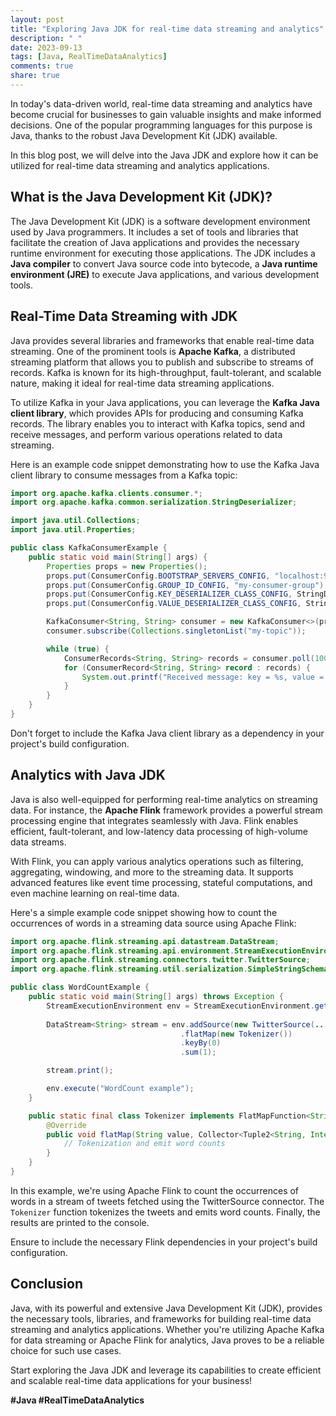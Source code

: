 ```yaml
---
layout: post
title: "Exploring Java JDK for real-time data streaming and analytics"
description: " "
date: 2023-09-13
tags: [Java, RealTimeDataAnalytics]
comments: true
share: true
---
```


In today's data-driven world, real-time data streaming and analytics have become crucial for businesses to gain valuable insights and make informed decisions. One of the popular programming languages for this purpose is Java, thanks to the robust Java Development Kit (JDK) available.

In this blog post, we will delve into the Java JDK and explore how it can be utilized for real-time data streaming and analytics applications.

## What is the Java Development Kit (JDK)?
The Java Development Kit (JDK) is a software development environment used by Java programmers. It includes a set of tools and libraries that facilitate the creation of Java applications and provides the necessary runtime environment for executing those applications. The JDK includes a **Java compiler** to convert Java source code into bytecode, a **Java runtime environment (JRE)** to execute Java applications, and various development tools.

## Real-Time Data Streaming with JDK
Java provides several libraries and frameworks that enable real-time data streaming. One of the prominent tools is **Apache Kafka**, a distributed streaming platform that allows you to publish and subscribe to streams of records. Kafka is known for its high-throughput, fault-tolerant, and scalable nature, making it ideal for real-time data streaming applications.

To utilize Kafka in your Java applications, you can leverage the **Kafka Java client library**, which provides APIs for producing and consuming Kafka records. The library enables you to interact with Kafka topics, send and receive messages, and perform various operations related to data streaming.

Here is an example code snippet demonstrating how to use the Kafka Java client library to consume messages from a Kafka topic:

```java
import org.apache.kafka.clients.consumer.*;
import org.apache.kafka.common.serialization.StringDeserializer;

import java.util.Collections;
import java.util.Properties;

public class KafkaConsumerExample {
    public static void main(String[] args) {
        Properties props = new Properties();
        props.put(ConsumerConfig.BOOTSTRAP_SERVERS_CONFIG, "localhost:9092");
        props.put(ConsumerConfig.GROUP_ID_CONFIG, "my-consumer-group");
        props.put(ConsumerConfig.KEY_DESERIALIZER_CLASS_CONFIG, StringDeserializer.class.getName());
        props.put(ConsumerConfig.VALUE_DESERIALIZER_CLASS_CONFIG, StringDeserializer.class.getName());

        KafkaConsumer<String, String> consumer = new KafkaConsumer<>(props);
        consumer.subscribe(Collections.singletonList("my-topic"));

        while (true) {
            ConsumerRecords<String, String> records = consumer.poll(100);
            for (ConsumerRecord<String, String> record : records) {
                System.out.printf("Received message: key = %s, value = %s%n", record.key(), record.value());
            }
        }
    }
}
```

Don't forget to include the Kafka Java client library as a dependency in your project's build configuration.

## Analytics with Java JDK
Java is also well-equipped for performing real-time analytics on streaming data. For instance, the **Apache Flink** framework provides a powerful stream processing engine that integrates seamlessly with Java. Flink enables efficient, fault-tolerant, and low-latency data processing of high-volume data streams.

With Flink, you can apply various analytics operations such as filtering, aggregating, windowing, and more to the streaming data. It supports advanced features like event time processing, stateful computations, and even machine learning on real-time data.

Here's a simple example code snippet showing how to count the occurrences of words in a streaming data source using Apache Flink:

```java
import org.apache.flink.streaming.api.datastream.DataStream;
import org.apache.flink.streaming.api.environment.StreamExecutionEnvironment;
import org.apache.flink.streaming.connectors.twitter.TwitterSource;
import org.apache.flink.streaming.util.serialization.SimpleStringSchema;

public class WordCountExample {
    public static void main(String[] args) throws Exception {
        StreamExecutionEnvironment env = StreamExecutionEnvironment.getExecutionEnvironment();
        
        DataStream<String> stream = env.addSource(new TwitterSource(...))
                                      .flatMap(new Tokenizer())
                                      .keyBy(0)
                                      .sum(1);

        stream.print();

        env.execute("WordCount example");
    }

    public static final class Tokenizer implements FlatMapFunction<String, Tuple2<String, Integer>> {
        @Override
        public void flatMap(String value, Collector<Tuple2<String, Integer>> out) {
            // Tokenization and emit word counts
        }
    }
}
```

In this example, we're using Apache Flink to count the occurrences of words in a stream of tweets fetched using the TwitterSource connector. The `Tokenizer` function tokenizes the tweets and emits word counts. Finally, the results are printed to the console.

Ensure to include the necessary Flink dependencies in your project's build configuration.

## Conclusion
Java, with its powerful and extensive Java Development Kit (JDK), provides the necessary tools, libraries, and frameworks for building real-time data streaming and analytics applications. Whether you're utilizing Apache Kafka for data streaming or Apache Flink for analytics, Java proves to be a reliable choice for such use cases.

Start exploring the Java JDK and leverage its capabilities to create efficient and scalable real-time data applications for your business!

**#Java #RealTimeDataAnalytics**